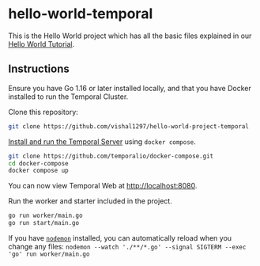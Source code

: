 # hello-world-temporal

This is the Hello World project which has all the basic files explained in our [Hello World Tutorial](https://learn.temporal.io/getting_started/go/hello_world_in_go/).

## Instructions

Ensure you have Go 1.16 or later installed locally, and that you have Docker installed to run the Temporal Cluster.

Clone this repository:

```bash
git clone https://github.com/vishal1297/hello-world-project-temporal
```

[Install and run the Temporal Server](https://docs.temporal.io/docs/server/quick-install) using `docker compose`.

```bash
git clone https://github.com/temporalio/docker-compose.git
cd docker-compose
docker compose up
```

You can now view Temporal Web at <http://localhost:8080>.

Run the worker and starter included in the project.

```bash
go run worker/main.go
go run start/main.go
```

If you have [`nodemon`](https://nodemon.io/) installed, you can automatically reload when you change any files: `nodemon --watch './**/*.go' --signal SIGTERM --exec 'go' run worker/main.go`
